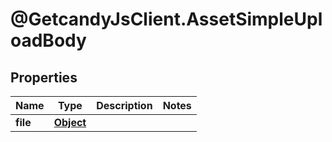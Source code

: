 # @GetcandyJsClient.AssetSimpleUploadBody

## Properties

Name | Type | Description | Notes
------------ | ------------- | ------------- | -------------
**file** | [**Object**](.md) |  | 



